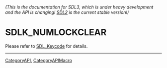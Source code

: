 ###### (This is the documentation for SDL3, which is under heavy development and the API is changing! [SDL2](https://wiki.libsdl.org/SDL2/) is the current stable version!)
# SDLK_NUMLOCKCLEAR

Please refer to [SDL_Keycode](SDL_Keycode) for details.

----
[CategoryAPI](CategoryAPI), [CategoryAPIMacro](CategoryAPIMacro)

